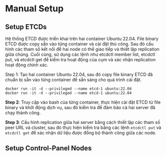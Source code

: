 # Manual Setup

## Setup ETCDs

Hệ thống ETCD được triển khai trên hai container Ubuntu 22.04. File binary ETCD được copy sẵn vào từng container và cài đặt thủ công. Sau đó cấu hình các tham số kết nối để hai node có thể giao tiếp và thiết lập replication giữa chúng. Cuối cùng, sử dụng các lệnh như etcdctl member list, etcdctl put, và etcdctl get để kiểm tra hoạt động của cụm và xác nhận replication hoạt động chính xác.

Step 1: Tạo hai container Ubuntu 22.04, sau đó copy file binary ETCD đã chuẩn bị sẵn vào từng container để sẵn sàng cho quá trình cài đặt.
```shell
docker run -it -d --privileged --name etcd-1 ubuntu:22.04
docker run -it -d --privileged --name etcd-1 ubuntu:22.04
```

**Step 2**: Truy cập vào bash của từng container, thực hiện cài đặt ETCD từ file binary và khởi động dịch vụ, sau đó kiểm tra để đảm bảo cả hai server đã chạy thành công.

**Step 3**: Cấu hình replication giữa hai server bằng cách thiết lập các tham số peer URL và cluster, sau đó thực hiện kiểm tra bằng các lệnh `etcdctl put` và `etcdctl get` để xác nhận dữ liệu được đồng bộ thành công giữa các node.

## Setup Control-Panel Nodes

